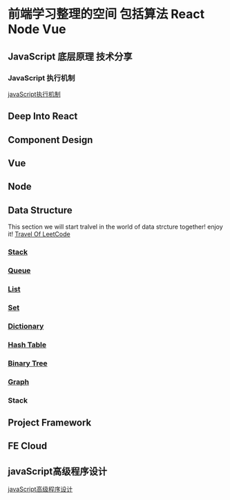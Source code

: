 # 前端学习整理的空间 包括算法 React Node  Vue

## JavaScript 底层原理 技术分享
### JavaScript 执行机制
[javaScript执行机制](./shareList/JavaScript执行机制.md)


## Deep Into React

## Component Design

## Vue

## Node

## Data Structure
This section we will start tralvel in the world of data strcture together! enjoy it!
[Travel Of LeetCode](https://github.com/heliosneverend/LeetCode)

### [Stack](./dataStructure/stack.md)

### [Queue](./dataStructure/Queue.md)

### [List](./dataStructure/List.md)

### [Set](./dataStructure/Set.md)

### [Dictionary](./dataStructure/Dictionary.md)

### [Hash Table](./dataStructure/HashTable.md)

### [Binary Tree](./dataStructure/BinaryTree.md)

### [Graph](./dataStructure/Graph.md)


### Stack

## Project Framework
## FE Cloud
## javaScript高级程序设计
[javaScript高级程序设计](./notes/note.md)
